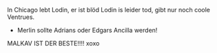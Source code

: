 In Chicago lebt Lodin, er ist blöd
Lodin is leider tod, gibt nur noch coole Ventrues.

* Merlin sollte Adrians oder Edgars Ancilla werden!

MALKAV IST DER BESTE!!!! xoxo

